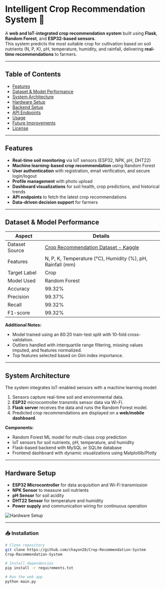 # Intelligent Crop Recommendation System 🌾

A **web and IoT-integrated crop recommendation system** built using **Flask**, **Random Forest**, and **ESP32-based sensors**.  
This system predicts the most suitable crop for cultivation based on soil nutrients (N, P, K), pH, temperature, humidity, and rainfall, delivering **real-time recommendations** to farmers.

---

## Table of Contents

- [Features](#features)
- [Dataset & Model Performance](#dataset--model-performance)
- [System Architecture](#system-architecture)
- [Hardware Setup](#hardware-setup)
- [Backend Setup](#backend-setup)
- [API Endpoints](#api-endpoints)
- [Usage](#usage)
- [Future Improvements](#future-improvements)
- [License](#license)

---

## Features

- **Real-time soil monitoring** via IoT sensors (ESP32, NPK, pH, DHT22)
- **Machine learning-based crop recommendation** using Random Forest
- **User authentication** with registration, email verification, and secure login/logout
- **Profile management** with photo upload
- **Dashboard visualizations** for soil health, crop predictions, and historical trends
- **API endpoints** to fetch the latest crop recommendations
- **Data-driven decision support** for farmers

---

## Dataset & Model Performance

| Aspect                | Details                                                                 |
|-----------------------|-------------------------------------------------------------------------|
| Dataset Source        | [Crop Recommendation Dataset - Kaggle](https://www.kaggle.com/datasets/atharvaingle/crop-recommendation-dataset) |
| Features              | N, P, K, Temperature (°C), Humidity (%), pH, Rainfall (mm)             |
| Target Label          | Crop                                                                    |
| Model Used            | Random Forest                                                           |
| Accuracy              | 99.32%                                                                  |
| Precision             | 99.37%                                                                  |
| Recall                | 99.32%                                                                  |
| F1-score              | 99.32%                                                                  |

**Additional Notes:**  
- Model trained using an 80:20 train-test split with 10-fold cross-validation.  
- Outliers handled with interquartile range filtering, missing values imputed, and features normalized.  
- Top features selected based on Gini index importance.

---

## System Architecture

The system integrates IoT-enabled sensors with a machine learning model:

1. Sensors capture real-time soil and environmental data.
2. **ESP32** microcontroller transmits sensor data via Wi-Fi.
3. **Flask server** receives the data and runs the Random Forest model.
4. Predicted crop recommendations are displayed on a **web/mobile dashboard**.

**Components:**  
- Random Forest ML model for multi-class crop prediction  
- IoT sensors for soil nutrients, pH, temperature, and humidity  
- Flask-based backend with MySQL or SQLite database  
- Frontend dashboard with dynamic visualizations using Matplotlib/Plotly

---

## Hardware Setup

- **ESP32 Microcontroller** for data acquisition and Wi-Fi transmission  
- **NPK Sensor** to measure soil nutrients  
- **pH Sensor** for soil acidity  
- **DHT22 Sensor** for temperature and humidity  
- **Power supply** and communication wiring for continuous operation  

![Hardware Setup](images/hardware_setup.jpg)

---

### 📥 Installation
```bash
# Clone repository
git clone https://github.com/chayon20/Crop-Recommendation-System
Crop-Recommendation-System

# Install dependencies
pip install -r requirements.txt

# Run the web app
python main.py

